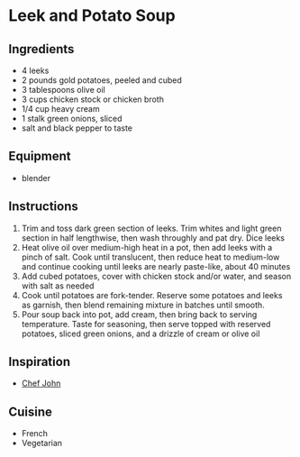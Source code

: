# Leek and Potato Soup

## Ingredients

- 4 leeks
- 2 pounds gold potatoes, peeled and cubed
- 3 tablespoons olive oil
- 3 cups chicken stock or chicken broth
- 1/4 cup heavy cream
- 1 stalk green onions, sliced
- salt and black pepper to taste

## Equipment

- blender

## Instructions

1. Trim and toss dark green section of leeks. Trim whites and light green section in half lengthwise, then wash throughly and pat dry. Dice leeks
2. Heat olive oil over medium-high heat in a pot, then add leeks with a pinch of salt. Cook until translucent, then reduce heat to medium-low and continue cooking until leeks are nearly paste-like, about 40 minutes
3. Add cubed potatoes, cover with chicken stock and/or water, and season with salt as needed
4. Cook until potatoes are fork-tender. Reserve some potatoes and leeks as garnish, then blend remaining mixture in batches until smooth.
5. Pour soup back into pot, add cream, then bring back to serving temperature. Taste for seasoning, then serve topped with reserved potatoes, sliced green onions, and a drizzle of cream or olive oil

## Inspiration

- [Chef John](https://www.youtube.com/watch?v=WCUBhS42eTg)

## Cuisine

- French
- Vegetarian
